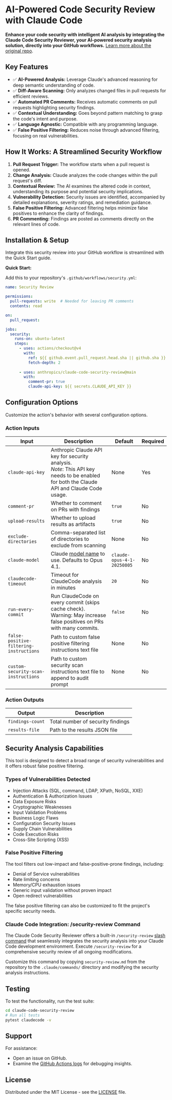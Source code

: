 # AI-Powered Code Security Review with Claude Code

**Enhance your code security with intelligent AI analysis by integrating the Claude Code Security Reviewer, your AI-powered security analysis solution, directly into your GitHub workflows.** [Learn more about the original repo](https://github.com/anthropics/claude-code-security-review).

## Key Features

*   ✅ **AI-Powered Analysis:** Leverage Claude's advanced reasoning for deep semantic understanding of code.
*   ✅ **Diff-Aware Scanning:** Only analyzes changed files in pull requests for efficient reviews.
*   ✅ **Automated PR Comments:** Receives automatic comments on pull requests highlighting security findings.
*   ✅ **Contextual Understanding:** Goes beyond pattern matching to grasp the code's intent and purpose.
*   ✅ **Language Agnostic:** Compatible with any programming language.
*   ✅ **False Positive Filtering:** Reduces noise through advanced filtering, focusing on real vulnerabilities.

## How It Works: A Streamlined Security Workflow

1.  **Pull Request Trigger:** The workflow starts when a pull request is opened.
2.  **Change Analysis:** Claude analyzes the code changes within the pull request's diff.
3.  **Contextual Review:** The AI examines the altered code in context, understanding its purpose and potential security implications.
4.  **Vulnerability Detection:** Security issues are identified, accompanied by detailed explanations, severity ratings, and remediation guidance.
5.  **False Positive Filtering:** Advanced filtering helps minimize false positives to enhance the clarity of findings.
6.  **PR Commenting:** Findings are posted as comments directly on the relevant lines of code.

## Installation & Setup

Integrate this security review into your GitHub workflow is streamlined with the Quick Start guide.  

**Quick Start:**

Add this to your repository's `.github/workflows/security.yml`:

```yaml
name: Security Review

permissions:
  pull-requests: write  # Needed for leaving PR comments
  contents: read

on:
  pull_request:

jobs:
  security:
    runs-on: ubuntu-latest
    steps:
      - uses: actions/checkout@v4
        with:
          ref: ${{ github.event.pull_request.head.sha || github.sha }}
          fetch-depth: 2
      
      - uses: anthropics/claude-code-security-review@main
        with:
          comment-pr: true
          claude-api-key: ${{ secrets.CLAUDE_API_KEY }}
```

## Configuration Options

Customize the action's behavior with several configuration options.

### Action Inputs

| Input | Description | Default | Required |
|-------|-------------|---------|----------|
| `claude-api-key` | Anthropic Claude API key for security analysis. <br>*Note*: This API key needs to be enabled for both the Claude API and Claude Code usage. | None | Yes |
| `comment-pr` | Whether to comment on PRs with findings | `true` | No |
| `upload-results` | Whether to upload results as artifacts | `true` | No |
| `exclude-directories` | Comma-separated list of directories to exclude from scanning | None | No |
| `claude-model` | Claude [model name](https://docs.anthropic.com/en/docs/about-claude/models/overview#model-names) to use. Defaults to Opus 4.1. | `claude-opus-4-1-20250805` | No |
| `claudecode-timeout` | Timeout for ClaudeCode analysis in minutes | `20` | No |
| `run-every-commit` | Run ClaudeCode on every commit (skips cache check). Warning: May increase false positives on PRs with many commits. | `false` | No |
| `false-positive-filtering-instructions` | Path to custom false positive filtering instructions text file | None | No |
| `custom-security-scan-instructions` | Path to custom security scan instructions text file to append to audit prompt | None | No |

### Action Outputs

| Output | Description |
|--------|-------------|
| `findings-count` | Total number of security findings |
| `results-file` | Path to the results JSON file |

## Security Analysis Capabilities

This tool is designed to detect a broad range of security vulnerabilities and it offers robust false positive filtering.

### Types of Vulnerabilities Detected

*   Injection Attacks (SQL, command, LDAP, XPath, NoSQL, XXE)
*   Authentication & Authorization Issues
*   Data Exposure Risks
*   Cryptographic Weaknesses
*   Input Validation Problems
*   Business Logic Flaws
*   Configuration Security Issues
*   Supply Chain Vulnerabilities
*   Code Execution Risks
*   Cross-Site Scripting (XSS)

### False Positive Filtering

The tool filters out low-impact and false-positive-prone findings, including:
*   Denial of Service vulnerabilities
*   Rate limiting concerns
*   Memory/CPU exhaustion issues
*   Generic input validation without proven impact
*   Open redirect vulnerabilities

The false positive filtering can also be customized to fit the project's specific security needs.

### Claude Code Integration: /security-review Command 

The Claude Code Security Reviewer offers a built-in `/security-review` [slash command](https://docs.anthropic.com/en/docs/claude-code/slash-commands) that seamlessly integrates the security analysis into your Claude Code development environment. Execute `/security-review` for a comprehensive security review of all ongoing modifications.

Customize this command by copying `security-review.md` from the repository to the `.claude/commands/` directory and modifying the security analysis instructions.

## Testing

To test the functionality, run the test suite:

```bash
cd claude-code-security-review
# Run all tests
pytest claudecode -v
```

## Support

For assistance:
*   Open an issue on GitHub.
*   Examine the [GitHub Actions logs](https://docs.github.com/en/actions/monitoring-and-troubleshooting-workflows/viewing-workflow-run-history) for debugging insights.

## License

Distributed under the MIT License - see the [LICENSE](LICENSE) file.